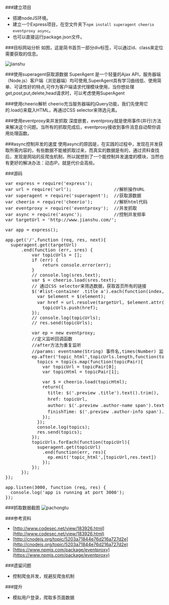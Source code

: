 
###建立项目
* 搭建nodeJS环境。
* 建立一个Express项目，在空文件夹下`npm install superagent cheerio eventproxy async`。
* 也可以直接运行package.json文件。

###目标网站分析
如图，这是简书首页一部分div标签，可以通过id、class来定位需要获取的信息。

![jianshu](http://i2.buimg.com/5ab3564dc3824933.png)

###使用superagent获取源数据
SuperAgent 是一个轻量的Ajax API，服务器端（Node.js）客户端（浏览器端）均可使用,SuperAgent具有学习曲线低、使用简单、可读性好的特点,可作为客户端请求代理模块使用，当你想处理get,post,put,delete,head请求时，可以考虑使用SuperAgent

###使用cheerio解析
cheerio充当服务器端的jQuery功能，我们先使用它的.load()来载入HTML，再通过CSS selector来筛选元素。

###使用eventproxy来并发抓取
深度嵌套，eventproxy就是使用事件(并行)方法来解决这个问题。当所有的抓取完成后，eventproxy接收到事件消息自动帮你调用处理函数。

###async控制并发的速度
使用async的原因是，在实践的过程中，发现在并发获取所需内容的，有些数据不能被抓取过来，而真实的数据是有的，通过资料查找后，发现是网站的反爬虫机制，所以就想到了一个能控制并发速度的模块，当然也有更好的解决办法：动态IP。就是代价会高些。

###源码
<pre>
var express = require('express');
var url = require('url');                //解析操作URL
var superagent = require('superagent');  //获取源数据
var cheerio = require('cheerio');        //解析html代码
var eventproxy = require('eventproxy');  //并发抓取
var async = require('async');            //控制并发频率
var targetUrl = 'http://www.jianshu.com/';

var app = express();

app.get('/',function (req, res, next){
  superagent.get(targetUrl)
      .end(function (err, sres) {
          var topicUrls = [];
          if (err) {
              return console.error(err);
          }
          // console.log(sres.text);
          var $ = cheerio.load(sres.text);
          // 通过CSS selector来筛选数据，获取首页所有的链接
          $('#list-container .title a').each(function(index,element) {
            var $element = $(element);
            var href = url.resolve(targetUrl, $element.attr('href'));   //补全url地址
              topicUrls.push(href);
          });
          // console.log(topicUrls);
          // res.send(topicUrls);

          var ep = new eventproxy;
          //定义监听回调函数
          //after方法为重复监听
          //params: eventname(String) 事件名,times(Number) 监听次数, callback 回调函数
          ep.after('topic_html',topicUrls.length,function(topics){
            topics = topics.map(function(topicPair){
              var topicUrl = topicPair[0];
              var topicHtml = topicPair[1];

              var $ = cheerio.load(topicHtml);
              return({
                title: $('.preview .title').text().trim(),                      //标题
                href: topicUrl,                                                 //文章链接
                author: $('.preview .author-name span').text().trim(),          //作者
                finishTime: $('.preview .author-info span').eq(3).text().trim() //发表时间
              });
            });
            console.log(topics);
            res.send(topics);
          });
          topicUrls.forEach(function(topicUrl){
            superagent.get(topicUrl)
              .end(function(err, res){
                ep.emit('topic_html',[topicUrl,res.text])
              });
          });
      });
});

app.listen(3000, function (req, res) {
  console.log('app is running at port 3000');
});
</pre>

###抓取数据截图
![pachongtu](http://i2.buimg.com/0942549ac195d52e.png)

###参考资料
* [http://www.codesec.net/view/183926.html](http://www.codesec.net/view/183926.html)
* [http://cnodejs.org/topic/5203a71844e76d216a727d2e](http://cnodejs.org/topic/5203a71844e76d216a727d2e)
* [https://www.npmjs.com/package/eventproxy](https://www.npmjs.com/package/eventproxy)

###遗留问题
* 控制爬虫并发，规避反爬虫机制

###提升
* 模拟用户登录，爬取多页面数据
